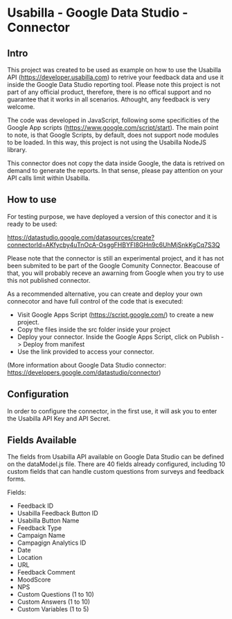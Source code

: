 # Usabilla - Google Data Studio - Connector

## Intro

This project was created to be used as example on how to use the Usabilla API (https://developer.usabilla.com) to retrive your feedback data and use it inside the Google Data Studio reporting tool. Please note this project is not part of any official product, therefore, there is no offical support and no guarantee that it works in all scenarios. Athought, any feedback is very welcome.

The code was developed in JavaScript, following some specificities of the Google App scripts (https://www.google.com/script/start). The main point to note, is that Google Scripts, by default, does not support node modules to be loaded. In this way, this project is not using the Usabilla NodeJS library. 

This connector does not copy the data inside Google, the data is retrived on demand to generate the reports. In that sense, please pay attention on your API calls limit within Usabilla.

## How to use 

For testing purpose, we have deployed a version of this conector and it is ready to be used: 

https://datastudio.google.com/datasources/create?connectorId=AKfycby4uTnOcA-OsggFHBYFI8GHn9c6UhMjSnkKgCq7S3Q

Please note that the connector is still an experimental project, and it has not been submited to be part of the Google Comunity Connector. Beacouse of that, you will probably receve an awarning from Google when you try to use this not published connector.  

As a recommended alternative, you can create and deploy your own connecotor and have full control of the code that is executed:

* Visit Google Apps Script (https://script.google.com/) to create a new project. 
* Copy the files inside the src folder inside your project
* Deploy your connector. Inside the Google Apps Script, click on Publish -> Deploy from manifest 
* Use the link provided to access your connector.

(More information about Google Data Studio connector: https://developers.google.com/datastudio/connector)

## Configuration 

In order to configure the connector, in the first use, it will ask you to enter the Usabilla API Key and API Secret. 


## Fields Available

The fields from Usabilla API available on Google Data Studio can be defined on the dataModel.js file. There are 40 fields already configured, including 10 custom fields that can handle custom questions from surveys and feedback forms.

Fields:

* Feedback ID
* Usabilla Feedback Button ID
* Usabilla Button Name
* Feedback Type 
* Campaign Name
* Campagign Analytics ID 
* Date
* Location
* URL
* Feedback Comment
* MoodScore
* NPS
* Custom Questions (1 to 10)
* Custom Answers (1 to 10)
* Custom Variables (1 to 5)


